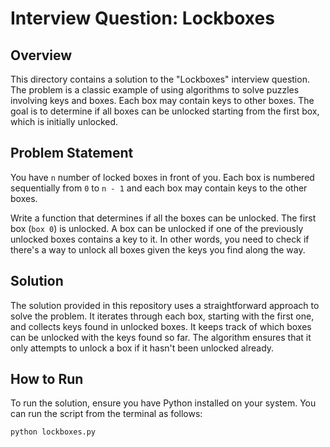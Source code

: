 # Interview Question: Lockboxes

## Overview

This directory contains a solution to the "Lockboxes" interview question. The problem is a classic example of using algorithms to solve puzzles involving keys and boxes. Each box may contain keys to other boxes. The goal is to determine if all boxes can be unlocked starting from the first box, which is initially unlocked.

## Problem Statement

You have `n` number of locked boxes in front of you. Each box is numbered sequentially from `0` to `n - 1` and each box may contain keys to the other boxes.

Write a function that determines if all the boxes can be unlocked. The first box (`box 0`) is unlocked. A box can be unlocked if one of the previously unlocked boxes contains a key to it. In other words, you need to check if there's a way to unlock all boxes given the keys you find along the way.

## Solution

The solution provided in this repository uses a straightforward approach to solve the problem. It iterates through each box, starting with the first one, and collects keys found in unlocked boxes. It keeps track of which boxes can be unlocked with the keys found so far. The algorithm ensures that it only attempts to unlock a box if it hasn't been unlocked already.

## How to Run

To run the solution, ensure you have Python installed on your system. You can run the script from the terminal as follows:

```bash
python lockboxes.py